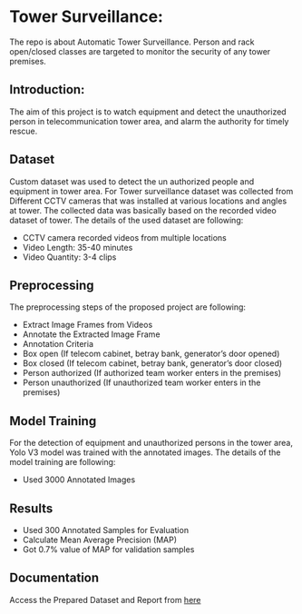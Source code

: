 # Tower Surveillance:

The repo is about Automatic Tower Surveillance. Person and rack open/closed classes are targeted to monitor the security of any tower premises. 

## Introduction:

The aim of this project is to watch equipment and detect the unauthorized person in telecommunication tower area, and alarm the authority for timely rescue.

## Dataset

Custom dataset was used to detect the un authorized people and equipment in tower area. For Tower surveillance dataset was collected from Different CCTV cameras that was installed at various locations and angles at tower. The collected data was basically based on the recorded video dataset of tower. The details of the used dataset are following:
-	CCTV camera recorded videos from multiple locations
-	Video Length: 35-40 minutes
-	Video Quantity: 3-4 clips

## Preprocessing

The preprocessing steps of the proposed project are following:
-	Extract Image Frames from Videos
-	Annotate the Extracted Image Frame
-	Annotation Criteria
-	Box open (If telecom cabinet, betray bank, generator’s door opened)
-	Box closed (If telecom cabinet, betray bank, generator’s door closed)
-	Person authorized (If authorized team worker enters in the premises)
-	Person unauthorized (If unauthorized team worker enters in the premises)

## Model Training 

For the detection of equipment and unauthorized persons in the tower area, Yolo V3 model was trained with the annotated images. The details of the model training are following:
-	Used 3000 Annotated Images

## Results

-	Used 300 Annotated Samples for Evaluation
-	Calculate Mean Average Precision (MAP)
-	Got 0.7% value of MAP for validation samples

## Documentation
Access the Prepared Dataset and Report from [here](https://drive.google.com/drive/folders/1cuv7h8l4FQtttLsthMg8_9sYZYdyZ68M?usp=sharing)
